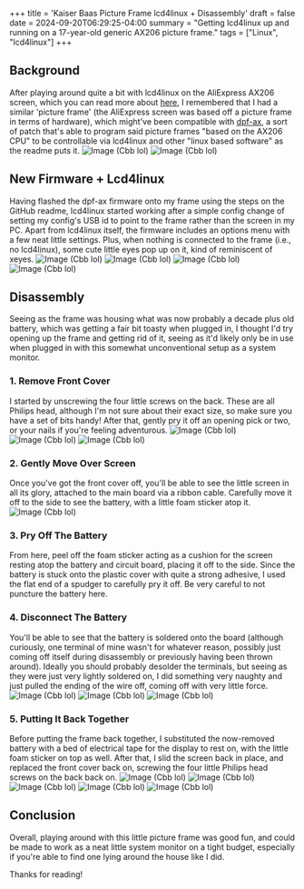 +++
title = 'Kaiser Baas Picture Frame lcd4linux + Disassembly'
draft = false
date = 2024-09-20T06:29:25-04:00
summary = "Getting lcd4linux up and running on a 17-year-old generic AX206 picture frame."
tags = ["Linux", "lcd4linux"]
+++

## Background

After playing around quite a bit with lcd4linux on the AliExpress AX206 screen, which you can read more about [here](/projects/lcd4linux/), I remembered that I had a similar 'picture frame' (the AliExpress screen was based off a picture frame in terms of hardware), which might've been compatible with [dpf-ax](https://github.com/dreamlayers/dpf-ax), a sort of patch that's able to program said picture frames "based on the AX206 CPU" to be controllable via lcd4linux and other "linux based software" as the readme puts it.
![Image (Cbb lol)](/img/kbframe/prevfront.jpg)
![Image (Cbb lol)](/img/kbframe/prevback.jpg)

## New Firmware + Lcd4linux

Having flashed the dpf-ax firmware onto my frame using the steps on the GitHub readme, lcd4linux started working after a simple config change of setting my config's USB id to point to the frame rather than the screen in my PC. Apart from lcd4linux itself, the firmware includes an options menu with a few neat little settings. Plus, when nothing is connected to the frame (i.e., no lcd4linux), some cute little eyes pop up on it, kind of reminiscent of xeyes.
![Image (Cbb lol)](/img/kbframe/usbconnect.jpg)
![Image (Cbb lol)](/img/kbframe/eyes.jpg)
![Image (Cbb lol)](/img/kbframe/pluggedinfront.jpg)
![Image (Cbb lol)](/img/kbframe/pluggedinfrontmenu.jpg)

## Disassembly

Seeing as the frame was housing what was now probably a decade plus old battery, which was getting a fair bit toasty when plugged in, I thought I'd try opening up the frame and getting rid of it, seeing as it'd likely only be in use when plugged in with this somewhat unconventional setup as a system monitor.

### 1. Remove Front Cover

I started by unscrewing the four little screws on the back. These are all Philips head, although I'm not sure about their exact size, so make sure you have a set of bits handy! After that, gently pry it off an opening pick or two, or your nails if you're feeling adventurous.
![Image (Cbb lol)](/img/kbframe/screwback.jpg)
![Image (Cbb lol)](/img/kbframe/frontplateoff.jpg)
![Image (Cbb lol)](/img/kbframe/frontplateoff2.jpg)

### 2. Gently Move Over Screen

Once you've got the front cover off, you'll be able to see the little screen in all its glory, attached to the main board via a ribbon cable. Carefully move it off to the side to see the battery, with a little foam sticker atop it.
![Image (Cbb lol)](/img/kbframe/slidingscreenup.jpg)

### 3. Pry Off The Battery

From here, peel off the foam sticker acting as a cushion for the screen resting atop the battery and circuit board, placing it off to the side. Since the battery is stuck onto the plastic cover with quite a strong adhesive, I used the flat end of a spudger to carefully pry it off. Be very careful to not puncture the battery here.

### 4. Disconnect The Battery

You'll be able to see that the battery is soldered onto the board (although curiously, one terminal of mine wasn't for whatever reason, possibly just coming off itself during disassembly or previously having been thrown around). Ideally you should probably desolder the terminals, but seeing as they were just very lightly soldered on, I did something very naughty and just pulled the ending of the wire off, coming off with very little force.
![Image (Cbb lol)](/img/kbframe/batteryview1.jpg)
![Image (Cbb lol)](/img/kbframe/batteryview2.jpg)
![Image (Cbb lol)](/img/kbframe/batteryoff.jpg)

### 5. Putting It Back Together

Before putting the frame back together, I substituted the now-removed battery with a bed of electrical tape for the display to rest on, with the little foam sticker on top as well. After that, I slid the screen back in place, and replaced the front cover back on, screwing the four little Philips head screws on the back back on.
![Image (Cbb lol)](/img/kbframe/slidescreenback.jpg)
![Image (Cbb lol)](/img/kbframe/slidescreenback2.jpg)
![Image (Cbb lol)](/img/kbframe/batteryout.jpg)
![Image (Cbb lol)](/img/kbframe/finalprev.jpg)
![Image (Cbb lol)](/img/kbframe/facestyle.jpg)

## Conclusion

Overall, playing around with this little picture frame was good fun, and could be made to work as a neat little system monitor on a tight budget, especially if you're able to find one lying around the house like I did.

Thanks for reading!
